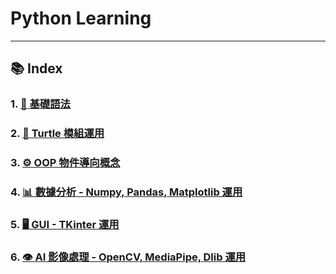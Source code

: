 # Python Learning

---

## 📚 Index

### 1. [🧱 基礎語法](./01-Basic-Syntax/)


### 2. [🐢 Turtle 模組運用](./02-Turtle-Module/)


### 3. [⚙️ OOP 物件導向概念](./03-OOP-Concepts/)


### 4. [📊 數據分析 - Numpy, Pandas, Matplotlib 運用](./04-Data-Analysis/)


### 5. [🖥️ GUI - TKinter 運用](./05-GUI-TKinter/)


### 6. [👁️ AI 影像處理 - OpenCV, MediaPipe, Dlib 運用](./06-AI-Image-Processing/)
